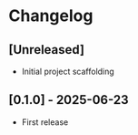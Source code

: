 # Changelog

## [Unreleased]
- Initial project scaffolding

## [0.1.0] - 2025-06-23
- First release

